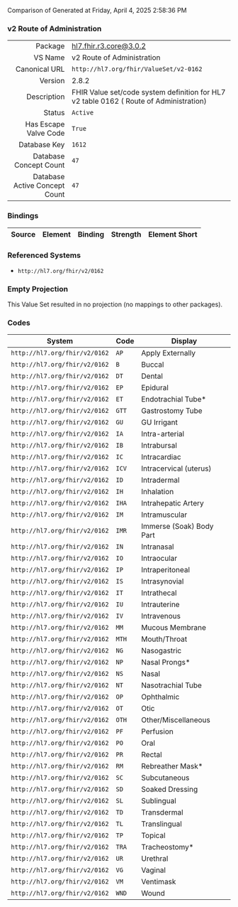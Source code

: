 Comparison of 
Generated at Friday, April 4, 2025 2:58:36 PM

### v2 Route of Administration

|      |     |
| ---: | --- |
| Package | hl7.fhir.r3.core@3.0.2 |
| VS Name | v2 Route of Administration |
| Canonical URL | `http://hl7.org/fhir/ValueSet/v2-0162` |
| Version | 2.8.2 |
| Description | FHIR Value set/code system definition for HL7 v2 table 0162 ( Route of Administration) |
| Status | `Active` |
| Has Escape Valve Code | `True` |
| Database Key | `1612` |
| Database Concept Count | `47` |
| Database Active Concept Count | `47` |
### Bindings

| Source | Element | Binding | Strength | Element Short |
| ------ | ------- | ------- | -------- | ------------- |

### Referenced Systems

* `http://hl7.org/fhir/v2/0162`
### Empty Projection

This Value Set resulted in no projection (no mappings to other packages).

### Codes

| System | Code | Display |
| ------ | ---- | ------- |
| `http://hl7.org/fhir/v2/0162` | `AP` | Apply Externally |
| `http://hl7.org/fhir/v2/0162` | `B` | Buccal |
| `http://hl7.org/fhir/v2/0162` | `DT` | Dental |
| `http://hl7.org/fhir/v2/0162` | `EP` | Epidural |
| `http://hl7.org/fhir/v2/0162` | `ET` | Endotrachial Tube* |
| `http://hl7.org/fhir/v2/0162` | `GTT` | Gastrostomy Tube |
| `http://hl7.org/fhir/v2/0162` | `GU` | GU Irrigant |
| `http://hl7.org/fhir/v2/0162` | `IA` | Intra-arterial |
| `http://hl7.org/fhir/v2/0162` | `IB` | Intrabursal |
| `http://hl7.org/fhir/v2/0162` | `IC` | Intracardiac |
| `http://hl7.org/fhir/v2/0162` | `ICV` | Intracervical (uterus) |
| `http://hl7.org/fhir/v2/0162` | `ID` | Intradermal |
| `http://hl7.org/fhir/v2/0162` | `IH` | Inhalation |
| `http://hl7.org/fhir/v2/0162` | `IHA` | Intrahepatic Artery |
| `http://hl7.org/fhir/v2/0162` | `IM` | Intramuscular |
| `http://hl7.org/fhir/v2/0162` | `IMR` | Immerse (Soak) Body Part |
| `http://hl7.org/fhir/v2/0162` | `IN` | Intranasal |
| `http://hl7.org/fhir/v2/0162` | `IO` | Intraocular |
| `http://hl7.org/fhir/v2/0162` | `IP` | Intraperitoneal |
| `http://hl7.org/fhir/v2/0162` | `IS` | Intrasynovial |
| `http://hl7.org/fhir/v2/0162` | `IT` | Intrathecal |
| `http://hl7.org/fhir/v2/0162` | `IU` | Intrauterine |
| `http://hl7.org/fhir/v2/0162` | `IV` | Intravenous |
| `http://hl7.org/fhir/v2/0162` | `MM` | Mucous Membrane |
| `http://hl7.org/fhir/v2/0162` | `MTH` | Mouth/Throat |
| `http://hl7.org/fhir/v2/0162` | `NG` | Nasogastric |
| `http://hl7.org/fhir/v2/0162` | `NP` | Nasal Prongs* |
| `http://hl7.org/fhir/v2/0162` | `NS` | Nasal |
| `http://hl7.org/fhir/v2/0162` | `NT` | Nasotrachial Tube |
| `http://hl7.org/fhir/v2/0162` | `OP` | Ophthalmic |
| `http://hl7.org/fhir/v2/0162` | `OT` | Otic |
| `http://hl7.org/fhir/v2/0162` | `OTH` | Other/Miscellaneous |
| `http://hl7.org/fhir/v2/0162` | `PF` | Perfusion |
| `http://hl7.org/fhir/v2/0162` | `PO` | Oral |
| `http://hl7.org/fhir/v2/0162` | `PR` | Rectal |
| `http://hl7.org/fhir/v2/0162` | `RM` | Rebreather Mask* |
| `http://hl7.org/fhir/v2/0162` | `SC` | Subcutaneous |
| `http://hl7.org/fhir/v2/0162` | `SD` | Soaked Dressing |
| `http://hl7.org/fhir/v2/0162` | `SL` | Sublingual |
| `http://hl7.org/fhir/v2/0162` | `TD` | Transdermal |
| `http://hl7.org/fhir/v2/0162` | `TL` | Translingual |
| `http://hl7.org/fhir/v2/0162` | `TP` | Topical |
| `http://hl7.org/fhir/v2/0162` | `TRA` | Tracheostomy* |
| `http://hl7.org/fhir/v2/0162` | `UR` | Urethral |
| `http://hl7.org/fhir/v2/0162` | `VG` | Vaginal |
| `http://hl7.org/fhir/v2/0162` | `VM` | Ventimask |
| `http://hl7.org/fhir/v2/0162` | `WND` | Wound |
